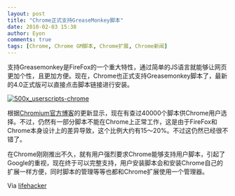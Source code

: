 ```yaml
---
layout: post
title: "Chrome正式支持GreaseMonkey脚本"
date: 2010-02-03 15:38
author: Eyon
comments: true
tags: [Chrome, Chrome GM脚本, Chrome扩展, Chrome新闻]
---
```

支持Greasemonkey是FireFox的一个重大特性，通过简单的JS语言就能够让网页更加个性，且更加方便。现在，Chrome也正式支持Greasemonkey脚本了，最新的4.0正式版可以直接点击脚本链接进行安装。

<a href="http://img.chromi.org/2010/02/500x_userscripts-chrome.jpg">![](http://img.chromi.org/2010/02/500x_userscripts-chrome.jpg "500x_userscripts-chrome")</a>

根据[Chromium官方博客](http://blog.chromium.org/2010/02/40000-more-extensions.html)的更新显示，现在有查过40000个脚本供Chrome用户选择。不过，仍然有一部分脚本不能在Chrome上正常工作，这是由于FireFox和Chrome本身设计上的差异导致，这个比例大约有15～20%。不过这仍然已经很不错了。

在Chrome刚刚推出不久，就有用户强烈要求Chrome能够支持用户脚本，引起了Google的重视，现在终于可以完整支持，用户安装脚本会和安装Chrome自己的扩展一样方便，同时脚本的管理等等也都和Chrome扩展使用一个管理器。

Via [lifehacker](http://lifehacker.com/5461675/chrome-4-supports-greasemonkey-userscripts-without-an-extension)
